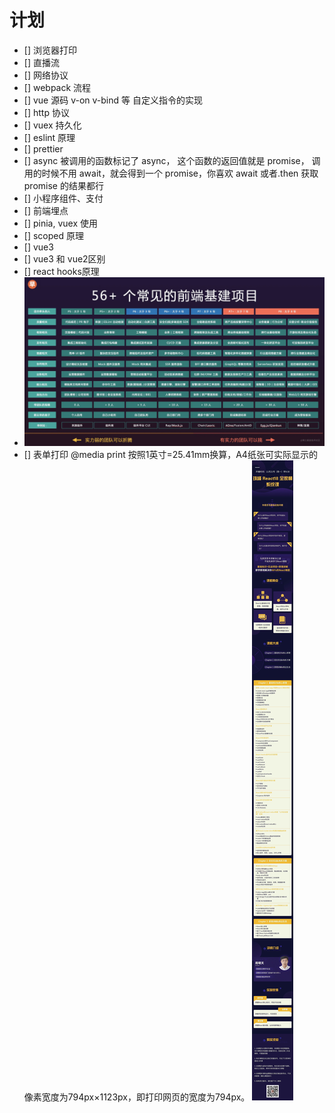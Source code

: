 # 计划

- [] 浏览器打印
- [] 直播流
- [] 网络协议
- [] webpack 流程
- [] vue 源码 v-on v-bind 等 自定义指令的实现
- [] http 协议
- [] vuex 持久化
- [] eslint 原理
- [] prettier
- [] async 被调用的函数标记了 async， 这个函数的返回值就是 promise， 调用的时候不用 await，就会得到一个 promise，你喜欢 await 或者.then 获取 promise 的结果都行
- [] 小程序组件、支付
- [] 前端埋点
- [] pinia, vuex 使用
- [] scoped 原理
- [] vue3
- [] vue3 和 vue2区别
- [] react hooks原理
- ![](./images/1680123401021091812.png)
- [] 表单打印 @media print 按照1英寸=25.41mm换算，A4纸张可实际显示的像素宽度为794px×1123px，即打印网页的宽度为794px。
![](./images/20111.png)  
